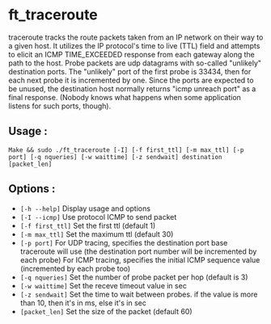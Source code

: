 # ft_traceroute
traceroute  tracks the route packets taken from an IP network on their way to a given host. It utilizes the IP protocol's time to live (TTL) field and attempts to elicit
an ICMP TIME_EXCEEDED response from each gateway along the path to the host.
Probe packets are udp datagrams with so-called "unlikely" destination ports.  The "unlikely" port of the first probe is 33434, then for each next probe it is incremented
by  one.  Since the ports are expected to be unused, the destination host normally returns "icmp unreach port" as a final response.  (Nobody knows what happens when some
application listens for such ports, though).

## Usage :
```
Make && sudo ./ft_traceroute [-I] [-f first_ttl] [-m max_ttl] [-p port] [-q nqueries] [-w waittime] [-z sendwait] destination [packet_len]
```
## Options :

* `[-h --help]` Display usage and options
* `[-I --icmp]` Use protocol ICMP to send packet
* `[-f first_ttl]` Set the first ttl (default 1)
* `[-m max_ttl]` Set the maximum ttl (default 30)
* `[-p port]`	For UDP tracing, specifies the destination port base traceroute will use (the destination port number will be incremented by each probe)
				For ICMP tracing, specifies the initial ICMP sequence value (incremented by each probe too)
* `[-q nqueries]` Set the number of probe packet per hop (default is 3)
* `[-w waittime]` Set the receve timeout value in sec
* `[-z sendwait]` Set the time to wait between probes. if the value is more than 10, then it's in ms, else it's in sec
* `[packet_len]` Set the size of the packet (default 60)
